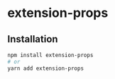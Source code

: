 # extension-props

## Installation

```bash
npm install extension-props
# or 
yarn add extension-props
```
